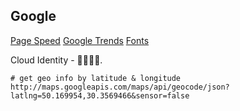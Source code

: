 Google
-

[Page Speed](https://developers.google.com/speed/pagespeed/insights)
[Google Trends](https://trends.google.com/trends/explore?date=all&q=php,javascript)
[Fonts](https://fonts.google.com/)

Cloud Identity - 👨‍👩‍👧‍👦.

````
# get geo info by latitude & longitude
http://maps.googleapis.com/maps/api/geocode/json?latlng=50.169954,30.3569466&sensor=false
````
